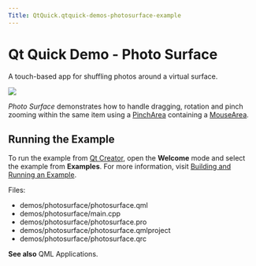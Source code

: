 ```yaml
---
Title: QtQuick.qtquick-demos-photosurface-example
---
```

        
Qt Quick Demo - Photo Surface
=============================

<span class="subtitle"></span>
<span id="details"></span>
A touch-based app for shuffling photos around a virtual surface.

![](https://developer.ubuntu.com/static/devportal_uploaded/d03ff4dd-e0c1-450a-be24-fae3dd1812ee-api/apps/qml/sdk-14.10/qtquick-demos-photosurface-example/images/qtquick-demo-photosurface-small.png)

*Photo Surface* demonstrates how to handle dragging, rotation and pinch zooming within the same item using a [PinchArea](../QtQuick.PinchArea.md) containing a [MouseArea](../QtQuick.MouseArea.md).

<span id="running-the-example"></span>
Running the Example
-------------------

To run the example from [Qt Creator](../../../../scopes/cpp/sdk-14.10/U1db.Index.md), open the **Welcome** mode and select the example from **Examples**. For more information, visit [Building and Running an Example](http://qt-project.org/doc/qtcreator/creator-build-example-application.html).

Files:

-   demos/photosurface/photosurface.qml
-   demos/photosurface/main.cpp
-   demos/photosurface/photosurface.pro
-   demos/photosurface/photosurface.qmlproject
-   demos/photosurface/photosurface.qrc

**See also** QML Applications.

